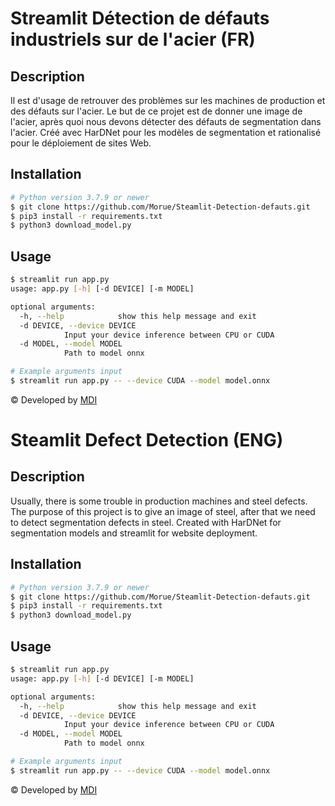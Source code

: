 # Streamlit Détection de défauts industriels sur de l'acier (FR)

## Description

Il est d'usage de retrouver des problèmes sur les machines de production et des défauts sur l'acier. Le but de ce projet est de donner une image de l'acier, après quoi nous devons détecter des défauts de segmentation dans l'acier. Créé avec HarDNet pour les modèles de segmentation et rationalisé pour le déploiement de sites Web.


## Installation

```bash
# Python version 3.7.9 or newer
$ git clone https://github.com/Morue/Steamlit-Detection-defauts.git
$ pip3 install -r requirements.txt
$ python3 download_model.py
```

## Usage

```bash
$ streamlit run app.py
usage: app.py [-h] [-d DEVICE] [-m MODEL]

optional arguments:
  -h, --help            show this help message and exit
  -d DEVICE, --device DEVICE
            Input your device inference between CPU or CUDA
  -d MODEL, --model MODEL
            Path to model onnx

# Example arguments input
$ streamlit run app.py -- --device CUDA --model model.onnx
```

© Developed by [MDI](https://github.com/Morue)



# Steamlit Defect Detection (ENG)

## Description

Usually, there is some trouble in production machines and steel defects. The purpose of this project is to give an image of steel, after that we need to detect segmentation defects in steel. Created with HarDNet for segmentation models and streamlit for website deployment.

## Installation

```bash
# Python version 3.7.9 or newer
$ git clone https://github.com/Morue/Steamlit-Detection-defauts.git
$ pip3 install -r requirements.txt
$ python3 download_model.py
```

## Usage

```bash
$ streamlit run app.py
usage: app.py [-h] [-d DEVICE] [-m MODEL]

optional arguments:
  -h, --help            show this help message and exit
  -d DEVICE, --device DEVICE
            Input your device inference between CPU or CUDA
  -d MODEL, --model MODEL
            Path to model onnx

# Example arguments input
$ streamlit run app.py -- --device CUDA --model model.onnx
```

© Developed by [MDI](https://github.com/Morue)
